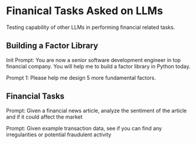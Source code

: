 # Finanical Tasks Asked on LLMs #

Testing capability of other LLMs in performing financial related tasks.

## Building a Factor Library ##

Init Prompt: You are now a senior software development engineer in top financial company. You
will help me to build a factor library in Python today.

Prompt 1: Please help me design 5 more fundamental factors.


## Financial Tasks ##

Prompt: Given a financial news article, analyze the sentiment of the article and if it could affect the market 

Prompt: Given example transaction data, see if you can find any irregularities or potential fraudulent activity

